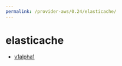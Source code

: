 ```yaml
---
permalink: /provider-aws/0.24/elasticache/
---
```


# elasticache



* [v1alpha1](v1alpha1/index.md)